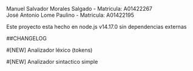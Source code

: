Manuel Salvador Morales Salgado - Matricula: A01422267 <br/>
José Antonio Lome Paulino - Matricula: A01422195

Este proyecto esta hecho en node.js v14.17.0 sin dependencias externas

##CHANGELOG

#[NEW] Analizador léxico (tokens)

#[NEW] Analizador sintactico simple